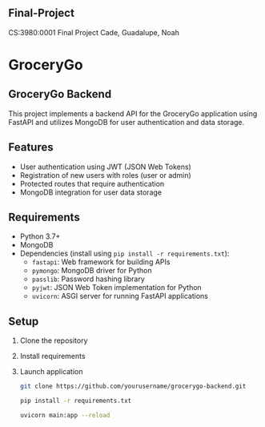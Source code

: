## Final-Project
CS:3980:0001 Final Project
Cade, Guadalupe, Noah

# GroceryGo

## GroceryGo Backend

This project implements a backend API for the GroceryGo application using FastAPI and utilizes MongoDB for user authentication and data storage.

## Features

- User authentication using JWT (JSON Web Tokens)
- Registration of new users with roles (user or admin)
- Protected routes that require authentication
- MongoDB integration for user data storage

## Requirements

- Python 3.7+
- MongoDB
- Dependencies (install using `pip install -r requirements.txt`):
  - `fastapi`: Web framework for building APIs
  - `pymongo`: MongoDB driver for Python
  - `passlib`: Password hashing library
  - `pyjwt`: JSON Web Token implementation for Python
  - `uvicorn`: ASGI server for running FastAPI applications

## Setup

1. Clone the repository
2. Install requirements
3. Launch application

   ```bash
   git clone https://github.com/yourusername/grocerygo-backend.git

   pip install -r requirements.txt

   uvicorn main:app --reload
